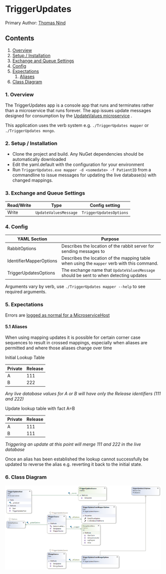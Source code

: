 # TriggerUpdates

Primary Author: [Thomas Nind](https://github.com/tznind)

## Contents

1.  [Overview](#1-overview)
2.  [Setup / Installation](#2-setup--installation)
3.  [Exchange and Queue Settings](#3-exchange-and-queue-settings)
4.  [Config](#4-config)
5.  [Expectations](#5-expectations)
    1.  [Aliases](#51-aliases)
6.  [Class Diagram](#6-class-diagram)

### 1. Overview

The TriggerUpdates app is a console app that runs and terminates rather than a microservice that runs forever. The app issues update messages designed for consumption by the [UpdateValues microservice] .

This application uses the verb system e.g. `./TriggerUpdates mapper` or `./TriggerUpdates mongo`.

### 2. Setup / Installation

-   Clone the project and build. Any NuGet dependencies should be automatically downloaded
-   Edit the yaml.default with the configuration for your environment
-   Run `TriggerUpdates.exe mapper -d <somedate> -f PatientID` from a commandline to issue messages for updating the live database(s) with changed mappings.

### 3. Exchange and Queue Settings

| Read/Write | Type                  | Config setting          |
| ---------- | --------------------- | ----------------------- |
| Write      | `UpdateValuesMessage` | `TriggerUpdatesOptions` |

### 4. Config

| YAML Section            | Purpose                                                                                     |
| ----------------------- | ------------------------------------------------------------------------------------------- |
| RabbitOptions           | Describes the location of the rabbit server for sending messages to                         |
| IdentifierMapperOptions | Describes the location of the mapping table when using the `mapper` verb with this command. |
| TriggerUpdatesOptions   | The exchange name that `UpdateValuesMessage` should be sent to when detecting updates       |

Arguments vary by verb, use `./TriggerUpdates mapper --help` to see required arguments.

### 5. Expectations

Errors are [logged as normal for a MicroserviceHost](../../common/Smi.Common/README.md#logging)

#### 5.1 Aliases

When using mapping updates it is possible for certain corner case sequences to result in crossed mappings, especially when aliases are permitted and where those aliases change over time

Initial Lookup Table

| Private | Release |
| ------- | ------- |
| A       | 111     |
| B       | 222     |

_Any live database values for A or B will have only the Release identifiers (111 and 222)_

Update lookup table with fact A=B

| Private | Release |
| ------- | ------- |
| A       | 111     |
| B       | 111     |

_Triggering an update at this point will merge 111 and 222 in the live database_

Once an alias has been established the lookup cannot successfully be updated to reverse the alias e.g. reverting it back to the initial state.

### 6. Class Diagram

![Class Diagram](./Images/ClassDiagram.png)

[updatevalues microservice]: ../../microservices/Updating/Microservices.UpdateValues/README.md
